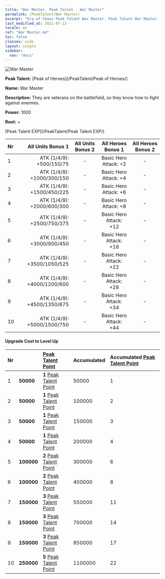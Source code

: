 ```yaml
---
title: "War Master. Peak Talent - War Master"
permalink: /PeakTalent/War Master/
excerpt: "Era of Chaos Peak Talent War Master. Peak Talent War Master. War Master"
last_modified_at: 2021-07-13
locale: en
ref: "War Master.md"
toc: false
classes: wide
layout: single
sidebar:
  nav: "docs"
---
```


  ![War Master](/images/pt/talent_1001.png)

  **Peak Talent:** [Peak of Heroes](/PeakTalent/Peak of Heroes/)

  **Name:** War Master

  **Description:** They are veterans on the battlefield, so they know how to fight against enemies.

  **Power:** 1000

  **Root:** +

  [Peak Talent EXP](/PeakTalent/Peak Talent EXP/)

  | Nr | All Units Bonus 1 | All Units Bonus 2 | All Heroes Bonus 1 | All Heroes Bonus 2 |
  |:---|--------------:|:-------------:|:-------------:|:-------------:|
  | 1 | ATK (1/4/9): +500/150/75 | - | Basic Hero Attack: +2 | - |
  | 2 | ATK (1/4/9): +1000/300/150 | - | Basic Hero Attack: +4 | - |
  | 3 | ATK (1/4/9): +1500/450/225 | - | Basic Hero Attack: +6 | - |
  | 4 | ATK (1/4/9): +2000/600/300 | - | Basic Hero Attack: +8 | - |
  | 5 | ATK (1/4/9): +2500/750/375 | - | Basic Hero Attack: +12 | - |
  | 6 | ATK (1/4/9): +3000/900/450 | - | Basic Hero Attack: +16 | - |
  | 7 | ATK (1/4/9): +3500/1050/525 | - | Basic Hero Attack: +22 | - |
  | 8 | ATK (1/4/9): +4000/1200/600 | - | Basic Hero Attack: +28 | - |
  | 9 | ATK (1/4/9): +4500/1350/675 | - | Basic Hero Attack: +34 | - |
  | 10 | ATK (1/4/9): +5000/1500/750 | - | Basic Hero Attack: +44 | - |


#### Upgrade Cost to Level Up

  | Nr | <i class="fas fa-coins"/> | [Peak Talent Point](/Items/con_934/) | Accumulated <i class="fas fa-coins"/> | Accumulated [Peak Talent Point](/Items/con_934/) |
  |:---|:--------------|:-------------|:-------------|:-------------|
  | 1 | **50000** | **1** [Peak Talent Point](/Items/con_934/) | 50000 | 1 |
  | 2 | **50000** | **1** [Peak Talent Point](/Items/con_934/) | 100000 | 2 |
  | 3 | **50000** | **1** [Peak Talent Point](/Items/con_934/) | 150000 | 3 |
  | 4 | **50000** | **1** [Peak Talent Point](/Items/con_934/) | 200000 | 4 |
  | 5 | **100000** | **2** [Peak Talent Point](/Items/con_934/) | 300000 | 6 |
  | 6 | **100000** | **2** [Peak Talent Point](/Items/con_934/) | 400000 | 8 |
  | 7 | **150000** | **3** [Peak Talent Point](/Items/con_934/) | 550000 | 11 |
  | 8 | **150000** | **3** [Peak Talent Point](/Items/con_934/) | 700000 | 14 |
  | 9 | **150000** | **3** [Peak Talent Point](/Items/con_934/) | 850000 | 17 |
  | 10 | **250000** | **5** [Peak Talent Point](/Items/con_934/) | 1100000 | 22 |
